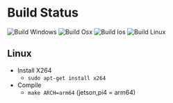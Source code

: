 Build Status
==========================
![Build Windows](https://github.com/SoylentGraham/PopH264/workflows/Build%20Windows/badge.svg)
![Build Osx](https://github.com/SoylentGraham/PopH264/workflows/Build%20Osx/badge.svg)
![Build Ios](https://github.com/SoylentGraham/PopH264/workflows/Build%20Ios/badge.svg)
![Build Linux](https://github.com/SoylentGraham/PopH264/workflows/Build%20Linux/badge.svg)

Linux
----------------
- Install X264
  - `sudo apt-get install x264`
- Compile
  - `make ARCH=arm64` (jetson,pi4 = arm64)
